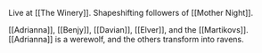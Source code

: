 Live at [[The Winery]]. Shapeshifting followers of [[Mother Night]].

[[Adrianna]], [[Benjy]], [[Davian]], [[Elver]], and the [[Martikovs]]. [[Adrianna]] is a werewolf, and the others transform into ravens. 